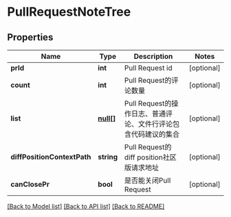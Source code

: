 # PullRequestNoteTree

## Properties
Name | Type | Description | Notes
------------ | ------------- | ------------- | -------------
**prId** | **int** | Pull Request id | [optional] 
**count** | **int** | Pull Request的评论数量 | [optional] 
**list** | [**null[]**](.md) | Pull Request的操作日志、普通评论、文件行评论包含代码建议的集合 | [optional] 
**diffPositionContextPath** | **string** | Pull Request的diff position社区版请求地址 | [optional] 
**canClosePr** | **bool** | 是否能关闭Pull Request | [optional] 

[[Back to Model list]](../../README.md#documentation-for-models) [[Back to API list]](../../README.md#documentation-for-api-endpoints) [[Back to README]](../../README.md)


